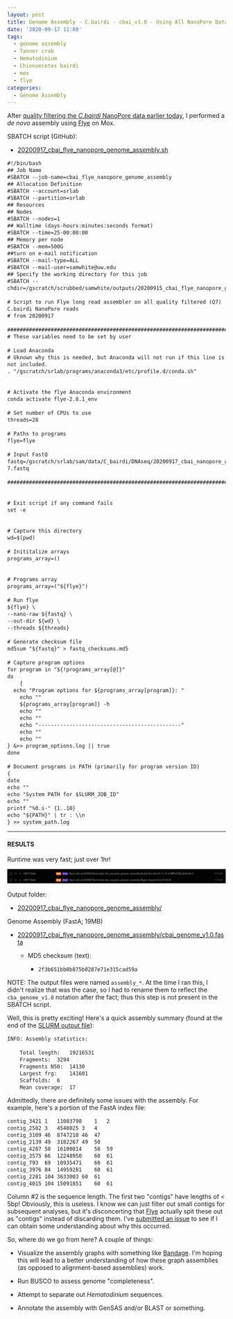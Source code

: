 ```yaml
---
layout: post
title: Genome Assembly - C.bairdi - cbai_v1.0 - Using All NanoPore Data With Flye on Mox
date: '2020-09-17 11:08'
tags:
  - genome assembly
  - Tanner crab
  - Hematodinium
  - Chionoecetes bairdi
  - mox
  - flye
categories:
  - Genome Assembly
---
```

After [quality filtering the _C.bairdi_ NanoPore data earlier today](https://robertslab.github.io/sams-notebook/2020/09/17/Data-Wrangling-C.bairdi-NanoPore-Quality-Filtering-Using-NanoFilt-on-Mox.html), I performed a _de novo_ assembly using [Flye](https://github.com/fenderglass/Flye) on Mox.

SBATCH script (GitHub):

- [20200917_cbai_flye_nanopore_genome_assembly.sh](https://github.com/RobertsLab/sams-notebook/blob/master/sbatch_scripts/20200917_cbai_flye_nanopore_genome_assembly.sh)

```shell
#!/bin/bash
## Job Name
#SBATCH --job-name=cbai_flye_nanopore_genome_assembly
## Allocation Definition
#SBATCH --account=srlab
#SBATCH --partition=srlab
## Resources
## Nodes
#SBATCH --nodes=1
## Walltime (days-hours:minutes:seconds format)
#SBATCH --time=25-00:00:00
## Memory per node
#SBATCH --mem=500G
##turn on e-mail notification
#SBATCH --mail-type=ALL
#SBATCH --mail-user=samwhite@uw.edu
## Specify the working directory for this job
#SBATCH --chdir=/gscratch/scrubbed/samwhite/outputs/20200915_cbai_flye_nanopore_genome_assembly

# Script to run Flye long read assembler on all quality filtered (Q7) C.bairdi NanoPore reads
# from 20200917

###################################################################################
# These variables need to be set by user

# Load Anaconda
# Uknown why this is needed, but Anaconda will not run if this line is not included.
. "/gscratch/srlab/programs/anaconda3/etc/profile.d/conda.sh"


# Activate the flye Anaconda environment
conda activate flye-2.8.1_env

# Set number of CPUs to use
threads=28

# Paths to programs
flye=flye

# Input FastQ
fastq=/gscratch/srlab/sam/data/C_bairdi/DNAseq/20200917_cbai_nanopore_all_quality-7.fastq

###################################################################################


# Exit script if any command fails
set -e


# Capture this directory
wd=$(pwd)

# Inititalize arrays
programs_array=()


# Programs array
programs_array=("${flye}")

# Run flye
${flye} \
--nano-raw ${fastq} \
--out-dir ${wd} \
--threads ${threads}

# Generate checksum file
md5sum "${fastq}" > fastq_checksums.md5

# Capture program options
for program in "${!programs_array[@]}"
do
	{
  echo "Program options for ${programs_array[program]}: "
	echo ""
	${programs_array[program]} -h
	echo ""
	echo ""
	echo "----------------------------------------------"
	echo ""
	echo ""
} &>> program_options.log || true
done

# Document programs in PATH (primarily for program version ID)
{
date
echo ""
echo "System PATH for $SLURM_JOB_ID"
echo ""
printf "%0.s-" {1..10}
echo "${PATH}" | tr : \\n
} >> system_path.log
```


---

#### RESULTS

Runtime was very fast; just over 1hr!

![Flye runtime for C.bairdi Q7 NanoPore assembly](https://github.com/RobertsLab/sams-notebook/blob/master/images/screencaps/20200917_cbai_flye_nanopore_genome_assembly_runtime.png?raw=true)

Output folder:

- [20200917_cbai_flye_nanopore_genome_assembly/](https://gannet.fish.washington.edu/Atumefaciens/20200917_cbai_flye_nanopore_genome_assembly/)

Genome Assembly (FastA; 19MB)

- [20200917_cbai_flye_nanopore_genome_assembly/cbai_genome_v1.0.fasta](https://gannet.fish.washington.edu/Atumefaciens/20200917_cbai_flye_nanopore_genome_assembly/cbai_genome_v1.0.fasta)

  - MD5 checksum (text):

    - `2f3b651bb0b875b0287e71e315cad59a`

NOTE: The output files were named `assembly_*`. At the time I ran this, I didn't realize that was the case, so I had to rename them to reflect the `cba_genome_v1.0` notation after the fact; thus this step is not present in the SBATCH script.

Well, this is pretty exciting! Here's a quick assembly summary (found at the end of the [SLURM output file](https://gannet.fish.washington.edu/Atumefaciens/20200917_cbai_flye_nanopore_genome_assembly/slurm-294008.out)):

```
INFO: Assembly statistics:

	Total length:	19216531
	Fragments:	3294
	Fragments N50:	14130
	Largest frg:	141601
	Scaffolds:	6
	Mean coverage:	17
```
Admittedly, there are definitely some issues with the assembly. For example, here's a portion of the FastA index file:

```
contig_3421	1	11083798	1	2
contig_2582	3	4548025	3	4
contig_3109	46	8747210	46	47
contig_2139	49	3182267	49	50
contig_4287	58	16100814	58	59
contig_3575	66	12248950	60	61
contig_793	69	18935471	60	61
contig_3976	84	14959281	60	61
contig_2281	104	3633003	60	61
contig_4015	104	15091851	60	61
```

Column #2 is the sequence length. The first two "contigs" have lengths of < 5bp! Obviously, this is useless. I know we can just filter out small contigs for subsequent analyses, but it's disconcerting that [Flye](https://github.com/fenderglass/Flye) actually spit these out as "contigs" instead of discarding them. I've [submitted an issue](https://github.com/fenderglass/Flye/issues/304) to see if I can obtain some understanding about why this occurred.

So, where do we go from here? A couple of things:

- Visualize the assembly graphs with something like [Bandage](https://github.com/rrwick/Bandage). I'm hoping this will lead to a better understanding of how these graph assemblies (as opposed to alignment-based assemblies) work.

- Run BUSCO to assess genome "completeness".

- Attempt to separate out _Hematodinium_ sequences.

- Annotate the assembly with GenSAS and/or BLAST or something.
